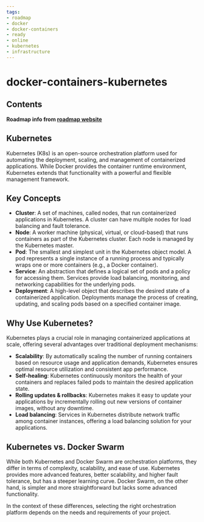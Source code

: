 ```yaml
---
tags:
- roadmap
- docker
- docker-containers
- ready
- online
- kubernetes
- infrastructure
---
```


# docker-containers-kubernetes

## Contents

__Roadmap info from [roadmap website](https://roadmap.sh/docker/deploying-containers/kubernetes)__

## Kubernetes

Kubernetes (K8s) is an open-source orchestration platform used for automating the deployment, scaling, and management of containerized applications. While Docker provides the container runtime environment, Kubernetes extends that functionality with a powerful and flexible management framework.

## Key Concepts

* __Cluster__: A set of machines, called nodes, that run containerized applications in Kubernetes. A cluster can have multiple nodes for load balancing and fault tolerance.
* __Node__: A worker machine (physical, virtual, or cloud-based) that runs containers as part of the Kubernetes cluster. Each node is managed by the Kubernetes master.
* __Pod__: The smallest and simplest unit in the Kubernetes object model. A pod represents a single instance of a running process and typically wraps one or more containers (e.g., a Docker container).
* __Service__: An abstraction that defines a logical set of pods and a policy for accessing them. Services provide load balancing, monitoring, and networking capabilities for the underlying pods.
* __Deployment__: A high-level object that describes the desired state of a containerized application. Deployments manage the process of creating, updating, and scaling pods based on a specified container image.

## Why Use Kubernetes?

Kubernetes plays a crucial role in managing containerized applications at scale, offering several advantages over traditional deployment mechanisms:

* __Scalability__: By automatically scaling the number of running containers based on resource usage and application demands, Kubernetes ensures optimal resource utilization and consistent app performance.
* __Self-healing__: Kubernetes continuously monitors the health of your containers and replaces failed pods to maintain the desired application state.
* __Rolling updates & rollbacks__: Kubernetes makes it easy to update your applications by incrementally rolling out new versions of container images, without any downtime.
* __Load balancing__: Services in Kubernetes distribute network traffic among container instances, offering a load balancing solution for your applications.

## Kubernetes vs. Docker Swarm

While both Kubernetes and Docker Swarm are orchestration platforms, they differ in terms of complexity, scalability, and ease of use. Kubernetes provides more advanced features, better scalability, and higher fault tolerance, but has a steeper learning curve. Docker Swarm, on the other hand, is simpler and more straightforward but lacks some advanced functionality.

In the context of these differences, selecting the right orchestration platform depends on the needs and requirements of your project.
